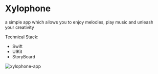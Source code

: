 # Xylophone
a simple app which allows you to enjoy melodies, play music and unleash your creativity

Technical Stack:
- Swift
- UIKit
- StoryBoard

![xylophone-app](https://github.com/Myawk0/Xylophone-App/assets/89804841/1787c651-065c-4108-b3bb-f1f55c5ba6a7)
